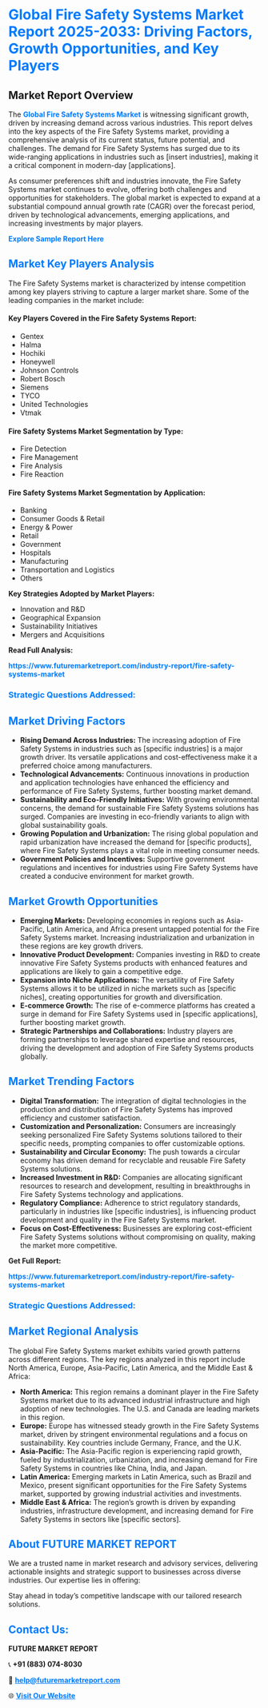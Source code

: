 <h1 style="color: #007BFF;">Global Fire Safety Systems Market Report 2025-2033: Driving Factors, Growth Opportunities, and Key Players</h1>

<section id="overview">
<h2>Market Report Overview</h2>
<p>The <a href="https://www.futuremarketreport.com/industry-report/fire-safety-systems-market" style="color: #007BFF; text-decoration: none;"><strong>Global Fire Safety Systems Market</strong></a> is witnessing significant growth, driven by increasing demand across various industries. This report delves into the key aspects of the Fire Safety Systems market, providing a comprehensive analysis of its current status, future potential, and challenges. The demand for Fire Safety Systems has surged due to its wide-ranging applications in industries such as [insert industries], making it a critical component in modern-day [applications].</p>
<p>As consumer preferences shift and industries innovate, the Fire Safety Systems market continues to evolve, offering both challenges and opportunities for stakeholders. The global market is expected to expand at a substantial compound annual growth rate (CAGR) over the forecast period, driven by technological advancements, emerging applications, and increasing investments by major players.</p>
</section>

<section id="overview">
<p><a href="https://www.futuremarketreport.com/request-sample/reportId=102027" style="color: #007BFF; text-decoration: none;"><strong>Explore Sample Report Here</strong></a></p>
</section>

<section id="key-players">
<h2 style="color: #007BFF;">Market Key Players Analysis</h2>
<p>The Fire Safety Systems market is characterized by intense competition among key players striving to capture a larger market share. Some of the leading companies in the market include:</p>
<h4>Key Players Covered in the Fire Safety Systems Report:</h4>
<ul><li>Gentex</li><li>Halma</li><li>Hochiki</li><li>Honeywell</li><li>Johnson Controls</li><li>Robert Bosch</li><li>Siemens</li><li>TYCO</li><li>United Technologies</li><li>Vtmak</li></ul>
<h4>Fire Safety Systems Market Segmentation by Type:</h4>
<ul><li>Fire Detection</li><li>Fire Management</li><li>Fire Analysis</li><li>Fire Reaction</li></ul>

<h4>Fire Safety Systems Market Segmentation by Application:</h4>
<ul><li>Banking</li><li>Consumer Goods &amp; Retail</li><li>Energy &amp; Power</li><li>Retail</li><li>Government</li><li>Hospitals</li><li>Manufacturing</li><li>Transportation and Logistics</li><li>Others</li></ul>
<p><strong>Key Strategies Adopted by Market Players:</strong></p>
<ul>
<li>Innovation and R&D</li>
<li>Geographical Expansion</li>
<li>Sustainability Initiatives</li>
<li>Mergers and Acquisitions</li>
</ul>
</section>

<section>
<p><strong>Read Full Analysis: </strong></p><a href="https://www.futuremarketreport.com/industry-report/fire-safety-systems-market" style="color: #007BFF; text-decoration: none;"><strong>https://www.futuremarketreport.com/industry-report/fire-safety-systems-market</strong></a>
<h3 style="color: #007BFF;">Strategic Questions Addressed:</h3>
</section>

<section id="driving-factors">
<h2 style="color: #007BFF;">Market Driving Factors</h2>
<ul>
<li><strong>Rising Demand Across Industries:</strong> The increasing adoption of Fire Safety Systems in industries such as [specific industries] is a major growth driver. Its versatile applications and cost-effectiveness make it a preferred choice among manufacturers.</li>
<li><strong>Technological Advancements:</strong> Continuous innovations in production and application technologies have enhanced the efficiency and performance of Fire Safety Systems, further boosting market demand.</li>
<li><strong>Sustainability and Eco-Friendly Initiatives:</strong> With growing environmental concerns, the demand for sustainable Fire Safety Systems solutions has surged. Companies are investing in eco-friendly variants to align with global sustainability goals.</li>
<li><strong>Growing Population and Urbanization:</strong> The rising global population and rapid urbanization have increased the demand for [specific products], where Fire Safety Systems plays a vital role in meeting consumer needs.</li>
<li><strong>Government Policies and Incentives:</strong> Supportive government regulations and incentives for industries using Fire Safety Systems have created a conducive environment for market growth.</li>
</ul>
</section>

<section id="growth-opportunities">
<h2 style="color: #007BFF;">Market Growth Opportunities</h2>
<ul>
<li><strong>Emerging Markets:</strong> Developing economies in regions such as Asia-Pacific, Latin America, and Africa present untapped potential for the Fire Safety Systems market. Increasing industrialization and urbanization in these regions are key growth drivers.</li>
<li><strong>Innovative Product Development:</strong> Companies investing in R&D to create innovative Fire Safety Systems products with enhanced features and applications are likely to gain a competitive edge.</li>
<li><strong>Expansion into Niche Applications:</strong> The versatility of Fire Safety Systems allows it to be utilized in niche markets such as [specific niches], creating opportunities for growth and diversification.</li>
<li><strong>E-commerce Growth:</strong> The rise of e-commerce platforms has created a surge in demand for Fire Safety Systems used in [specific applications], further boosting market growth.</li>
<li><strong>Strategic Partnerships and Collaborations:</strong> Industry players are forming partnerships to leverage shared expertise and resources, driving the development and adoption of Fire Safety Systems products globally.</li>
</ul>
</section>

<section id="trending-factors">
<h2 style="color: #007BFF;">Market Trending Factors</h2>
<ul>
<li><strong>Digital Transformation:</strong> The integration of digital technologies in the production and distribution of Fire Safety Systems has improved efficiency and customer satisfaction.</li>
<li><strong>Customization and Personalization:</strong> Consumers are increasingly seeking personalized Fire Safety Systems solutions tailored to their specific needs, prompting companies to offer customizable options.</li>
<li><strong>Sustainability and Circular Economy:</strong> The push towards a circular economy has driven demand for recyclable and reusable Fire Safety Systems solutions.</li>
<li><strong>Increased Investment in R&D:</strong> Companies are allocating significant resources to research and development, resulting in breakthroughs in Fire Safety Systems technology and applications.</li>
<li><strong>Regulatory Compliance:</strong> Adherence to strict regulatory standards, particularly in industries like [specific industries], is influencing product development and quality in the Fire Safety Systems market.</li>
<li><strong>Focus on Cost-Effectiveness:</strong> Businesses are exploring cost-efficient Fire Safety Systems solutions without compromising on quality, making the market more competitive.</li>
</ul>
</section>

<section>
<p><strong>Get Full Report: </strong></p><a href="https://www.futuremarketreport.com/industry-report/fire-safety-systems-market" style="color: #007BFF; text-decoration: none;"><strong>https://www.futuremarketreport.com/industry-report/fire-safety-systems-market</strong></a>
<h3 style="color: #007BFF;">Strategic Questions Addressed:</h3>
</section>


<section id="regional-analysis">
<h2 style="color: #007BFF;">Market Regional Analysis</h2>
<p>The global Fire Safety Systems market exhibits varied growth patterns across different regions. The key regions analyzed in this report include North America, Europe, Asia-Pacific, Latin America, and the Middle East & Africa:</p>
<ul>
<li><strong>North America:</strong> This region remains a dominant player in the Fire Safety Systems market due to its advanced industrial infrastructure and high adoption of new technologies. The U.S. and Canada are leading markets in this region.</li>
<li><strong>Europe:</strong> Europe has witnessed steady growth in the Fire Safety Systems market, driven by stringent environmental regulations and a focus on sustainability. Key countries include Germany, France, and the U.K.</li>
<li><strong>Asia-Pacific:</strong> The Asia-Pacific region is experiencing rapid growth, fueled by industrialization, urbanization, and increasing demand for Fire Safety Systems in countries like China, India, and Japan.</li>
<li><strong>Latin America:</strong> Emerging markets in Latin America, such as Brazil and Mexico, present significant opportunities for the Fire Safety Systems market, supported by growing industrial activities and investments.</li>
<li><strong>Middle East & Africa:</strong> The region’s growth is driven by expanding industries, infrastructure development, and increasing demand for Fire Safety Systems in sectors like [specific sectors].</li>
</ul>
</section>

<footer>
<h2 style="color: #007BFF;">About FUTURE MARKET REPORT</h2>
<p>We are a trusted name in market research and advisory services, delivering actionable insights and strategic support to businesses across diverse industries. Our expertise lies in offering:</p>

<p>Stay ahead in today’s competitive landscape with our tailored research solutions.</p>

<h2 style="color: #007BFF;">Contact Us:</h2>
<p><strong>FUTURE MARKET REPORT</strong></p>
<p>📞 <strong>+91 (883) 074-8030</strong></p>
<p>📧 <strong><a href="mailto:help@futuremarketreport.com" style="color: #007BFF;">help@futuremarketreport.com</a></strong></p>
<p>🌐 <strong><a href="https://www.futuremarketreport.com/" style="color: #007BFF;">Visit Our Website</a></strong></p>
</footer>